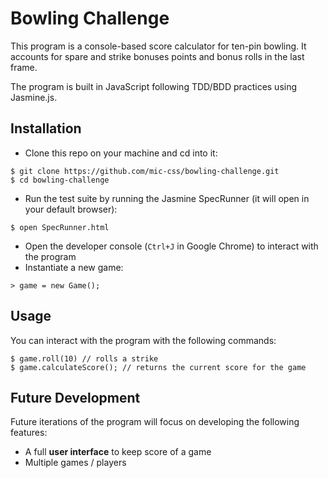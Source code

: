
Bowling Challenge
=================

This program is a console-based score calculator for ten-pin bowling. It accounts for spare and strike bonuses points and bonus rolls in the last frame.

The program is built in JavaScript following TDD/BDD practices using Jasmine.js.

Installation
------------

* Clone this repo on your machine and cd into it:
```
$ git clone https://github.com/mic-css/bowling-challenge.git
$ cd bowling-challenge
```

* Run the test suite by running the Jasmine SpecRunner (it will open in your default browser):
```
$ open SpecRunner.html
```

* Open the developer console (`Ctrl+J` in Google Chrome) to interact with the program
* Instantiate a new game:
```
> game = new Game();
```

Usage
------

You can interact with the program with the following commands:
```
$ game.roll(10) // rolls a strike
$ game.calculateScore(); // returns the current score for the game
```

Future Development
------------------

Future iterations of the program will focus on developing the following features:
* A full **user interface** to keep score of a game
* Multiple games / players
